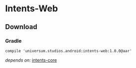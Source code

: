 Intents-Web
===============

## Download ##

### Gradle ###

    compile 'universum.studios.android:intents-web:1.0.0@aar'

_depends on:_
[intents-core](https://github.com/universum-studios/android_intents/tree/master/library-core)